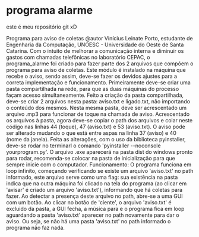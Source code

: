 # programa alarme
este é meu repositório git xD

Programa para aviso de coletas
@autor Vinícius Leinate Porto, estudante de Engenharia da Computação, UNOESC - Universidade do Oeste de Santa Catarina.
Com o intuito de melhorar a comunicação interna e diminuir os gastos com chamadas telefônicas no laboratório CEPAC,
o programa_alarme foi criado para fazer parte dos 2 arquivos que compõem o programa para aviso de coletas.
Este módulo é instalado na máquina que recebe o aviso, sendo assim, deve-se fazer os devidos ajustes para a correta
implementação e funcionamento. Primeiramente deve-se criar uma pasta compartilhada na rede, para que as duas máquinas
do processo façam acesso simultaneamente. Feito a criação da pasta compartilhada, deve-se criar 2 arquivos nesta pasta:
aviso.txt e ligado.txt, não importando o conteúdo dos mesmos. Nesta mesma pasta, deve ser acrescentado um arquivo .mp3
para funcionar de toque na chamada de aviso. Acrescentado os arquivos à pasta, agora deve-se copiar o path dos arquivos
e colar neste código nas linhas 44 (toque), 47 (aviso.txt) e 53 (aviso.txt). O aviso pode ser alterado mudando o que
está entre aspas na linha 37 (aviso) e 40 (nome da janela). Feita as alterações, com o uso da biblioteca pyinstaller,
deve-se rodar no terminarl o comando 'pyinstaller --noconsole yourprogram.py'. O arquivo .exe aparecerá na pasta dist
do windows pronto para rodar, recomenda-se colocar na pasta de inicialização para que sempre inicie com o computador.
Funcionamento:
O programa funciona em loop infinito, começando verificando se existe um arquivo 'aviso.txt' no path informado, este
arquivo serve como uma flag: sua existência na pasta indica que na outra máquina foi clicado na tela do programa (ao
clicar em 'avisar' é criado um arquivo 'aviso.txt'), informando que há coletas para fazer. Ao detectar a presença
deste arquivo no path, abre-se a uma GUI com um botão. Ao clicar no botão de 'ciente', o arquivo 'aviso.txt' é excluido
da pasta, a GUI fecha, a música para e o programa fica em loop aguardando a pasta 'aviso.txt' aparecer no path
novamente para dar o aviso. Ou seja, se não há uma pasta 'aviso.txt' no path informado o programa não faz nada.

